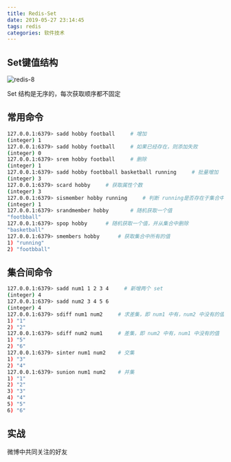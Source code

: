 ```yaml
---
title: Redis-Set
date: 2019-05-27 23:14:45
tags: redis
categories: 软件技术
---
```


## Set键值结构

![redis-8](https://cdn.jsdelivr.net/gh/goldsubmarine/cdn@master/blog/redis-8.png)

Set 结构是无序的，每次获取顺序都不固定

## 常用命令

```bash
127.0.0.1:6379> sadd hobby football     # 增加
(integer) 1
127.0.0.1:6379> sadd hobby football     # 如果已经存在，则添加失败
(integer) 0
127.0.0.1:6379> srem hobby football     # 删除
(integer) 1
127.0.0.1:6379> sadd hobby footbball basketball running     # 批量增加
(integer) 3
127.0.0.1:6379> scard hobby     # 获取属性个数
(integer) 3
127.0.0.1:6379> sismember hobby running     # 判断 running是否存在于集合中
(integer) 1
127.0.0.1:6379> srandmember hobby       # 随机获取一个值
"footbball"
127.0.0.1:6379> spop hobby      # 随机获取一个值，并从集合中删除
"basketball"
127.0.0.1:6379> smembers hobby      # 获取集合中所有的值
1) "running"
2) "footbball"
```

## 集合间命令

```bash
127.0.0.1:6379> sadd num1 1 2 3 4     # 新增两个 set
(integer) 4
127.0.0.1:6379> sadd num2 3 4 5 6
(integer) 4
127.0.0.1:6379> sdiff num1 num2     # 求差集，即 num1 中有，num2 中没有的值
1) "1"
2) "2"
127.0.0.1:6379> sdiff num2 num1     # 差集，即 num2 中有，num1 中没有的值
1) "5"
2) "6"
127.0.0.1:6379> sinter num1 num2    # 交集
1) "3"
2) "4"
127.0.0.1:6379> sunion num1 num2    # 并集
1) "1"
2) "2"
3) "3"
4) "4"
5) "5"
6) "6"
```

## 实战

微博中共同关注的好友